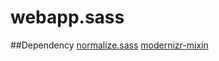 webapp.sass
===========

##Dependency
[normalize.sass](https://github.com/leventekk/normalize.sass)
[modernizr-mixin](https://github.com/danielguillan/modernizr-mixin.git)